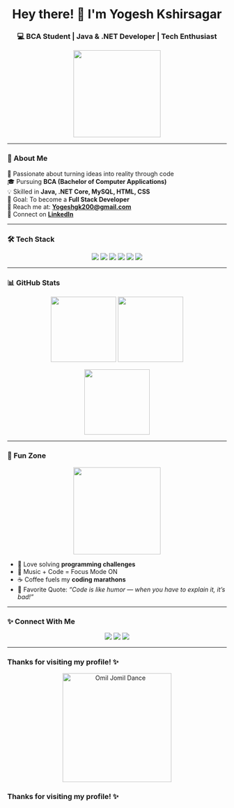 <!-- 🌟 Stunning GitHub Profile README 🌟 -->

<h1 align="center">Hey there! 👋 I'm Yogesh Kshirsagar</h1>

<h3 align="center">💻 BCA Student | Java & .NET Developer | Tech Enthusiast</h3>

<p align="center">
  <img src="https://media.giphy.com/media/26Fxy3Iz1ari8oytO/giphy.gif" width="200"/>
</p>

---

### 🌟 About Me

🚀 Passionate about turning ideas into reality through code  
🎓 Pursuing **BCA (Bachelor of Computer Applications)**  
💡 Skilled in **Java, .NET Core, MySQL, HTML, CSS**  
🎯 Goal: To become a **Full Stack Developer**  
📧 Reach me at: **[Yogeshgk200@gmail.com](mailto:Yogeshgk200@gmail.com)**  
🔗 Connect on [**LinkedIn**](https://www.linkedin.com/in/yogeshkshirsagar28)  

---

### 🛠️ Tech Stack

<p align="center">
  <img src="https://img.shields.io/badge/Java-%23ED8B00.svg?style=for-the-badge&logo=java&logoColor=white"/>
  <img src="https://img.shields.io/badge/C%23-239120?style=for-the-badge&logo=c-sharp&logoColor=white"/>
  <img src="https://img.shields.io/badge/.NET-512BD4?style=for-the-badge&logo=dotnet&logoColor=white"/>
  <img src="https://img.shields.io/badge/MySQL-005C84?style=for-the-badge&logo=mysql&logoColor=white"/>
  <img src="https://img.shields.io/badge/HTML5-E34F26?style=for-the-badge&logo=html5&logoColor=white"/>
  <img src="https://img.shields.io/badge/CSS3-1572B6?style=for-the-badge&logo=css3&logoColor=white"/>
</p>

---

### 📊 GitHub Stats

<p align="center">
  <img src="https://github-readme-stats.vercel.app/api?username=YogShri&show_icons=true&theme=radical" height="150"/>
  <img src="https://github-readme-streak-stats.herokuapp.com/?user=YogShri&theme=radical" height="150"/>
</p>

<p align="center">
  <img src="https://github-readme-stats.vercel.app/api/top-langs/?username=YogShri&layout=compact&theme=radical" height="150"/>
</p>

---

### 🌈 Fun Zone

<p align="center">
  <img src="https://media.giphy.com/media/L8K62iTDkzGX6/giphy.gif" width="200"/>
</p>

- 🧩 Love solving **programming challenges**  
- 🎵 Music + Code = Focus Mode ON  
- ☕ Coffee fuels my **coding marathons**  
- 💬 Favorite Quote: *“Code is like humor — when you have to explain it, it’s bad!”*  

---

### ✨ Connect With Me

<p align="center">
  <a href="mailto:Yogeshgk200@gmail.com"><img src="https://img.shields.io/badge/Gmail-D14836?style=for-the-badge&logo=gmail&logoColor=white"/></a>
  <a href="https://www.linkedin.com/in/yogeshkshirsagar28"><img src="https://img.shields.io/badge/LinkedIn-0077B5?style=for-the-badge&logo=linkedin&logoColor=white"/></a>
  <a href="https://github.com/YogShri"><img src="https://img.shields.io/badge/GitHub-100000?style=for-the-badge&logo=github&logoColor=white"/></a>
</p>

---

<h3>Thanks for visiting my profile! ✨</h3>

<p align="center">
  <img src="https://media.giphy.com/media/KGjlaKWM8L2yoLrky6/giphy.gif" width="250" alt="Omil Jomil Dance"/>
</p>
<h3>Thanks for visiting my profile! ✨</h3>
